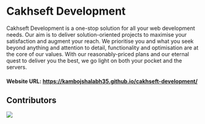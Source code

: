 # Cakhseft Development

Cakhseft Development is a one-stop solution for all your web development needs. Our aim is to deliver solution-oriented projects to maximise your satisfaction and augment your reach. We prioritise you and what you seek beyond anything and attention to detail, functionality and optimisation are at the core of our values. With our reasonably-priced plans and our eternal quest to deliver you the best, we go light on both your pocket and the servers.

#### Website URL: https://kambojshalabh35.github.io/cakhseft-development/

## Contributors
<a href = "https://github.com/Tanu-N-Prabhu/Python/graphs/contributors">
  <img src = "https://contrib.rocks/image?repo=kambojshalabh35/cakhseft-development"/>
</a>
